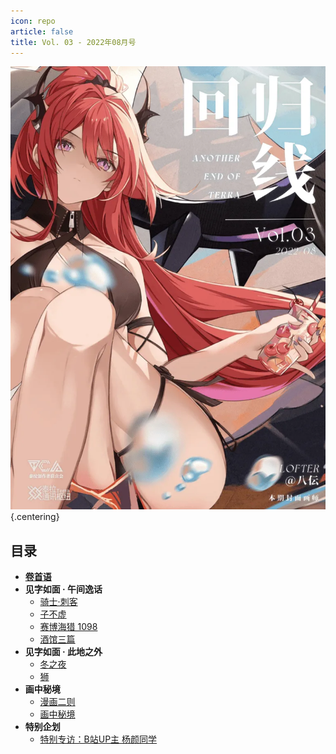 ```yaml
---
icon: repo
article: false
title: Vol. 03 - 2022年08月号
---
```


![](./res/cover.webp) {.centering}

## 目录

- [**卷首语**](intro)
- **见字如面 · 午间逸话**
  - [骑士·刺客](article1)
  - [子不虚](article2)
  - [赛博海猎 1098](article3)
  - [酒馆三篇](article4)
- **见字如面 · 此地之外**
  - [冬之夜](article5)
  - [狮](article6)
- **画中秘境**
  - [漫画二则](comic1)
  - [画中秘境](paintings)
- **特别企划**
  - [特别专访：B站UP主 杨颜同学](interview)

<ArticleAd />